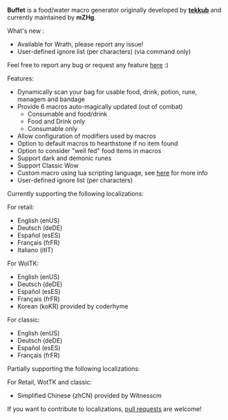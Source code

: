 **Buffet** is a food/water macro generator originally developed by **[tekkub](http://www.tekkub.net/)** and currently maintained by **mZHg**.


What's new :
- Available for Wrath, please report any issue!
- User-defined ignore list (per characters) (via command only)


Feel free to report any bug or request any feature [here](https://github.com/HgAlexx/Buffet/issues) :)


Features:

- Dynamically scan your bag for usable food, drink, potion, rune, managem and bandage
- Provide 6 macros auto-magically updated (out of combat)
  - Consumable and food/drink
  - Food and Drink only
  - Consumable only
- Allow configuration of modifiers used by macros
- Option to default macros to hearthstone if no item found
- Option to consider "well fed" food items in macros
- Support dark and demonic runes
- Support Classic Wow
- Custom macro using lua scripting language, see [here](https://github.com/HgAlexx/Buffet/wiki) for more info
- User-defined ignore list (per characters)


Currently supporting the following localizations:

For retail:
- English (enUS)
- Deutsch (deDE)
- Español (esES)
- Français (frFR)
- Italiano (itIT)

For WolTK:
- English (enUS)
- Deutsch (deDE)
- Español (esES)
- Français (frFR)
- Korean (koKR) provided by coderhyme

For classic:
- English (enUS)
- Deutsch (deDE)
- Español (esES)
- Français (frFR)


Partially supporting the following localizations:

For Retail, WotTK and classic:
- Simplified Chinese (zhCN) provided by Witnesscm


If you want to contribute to localizations, [pull requests](https://github.com/HgAlexx/Buffet/pulls) are welcome!
